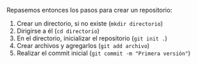 Repasemos entonces los pasos para crear un repositorio: 

1. Crear un directorio, si no existe (`mkdir directorio`)
2. Dirigirse a él (`cd directorio`)
3. En el directorio, inicializar el repositorio (`git init .`)
4. Crear archivos y agregarlos (`git add archivo`)
5. Realizar el commit inicial (`git commit -m "Primera versión"`)